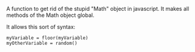 A function to get rid of the stupid "Math" object in javascript.
It makes all methods of the Math object global.

It allows this sort of syntax:

    myVariable = floor(myVariable)
    myOtherVariable = random()
